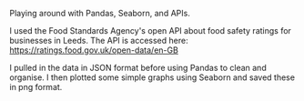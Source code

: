 Playing around with Pandas, Seaborn, and APIs.

I used the Food Standards Agency's open API about food safety ratings for businesses in Leeds. The API is accessed here: https://ratings.food.gov.uk/open-data/en-GB

I pulled in the data in JSON format before using Pandas to clean and organise. I then plotted some simple graphs using Seaborn and saved these in png format.
